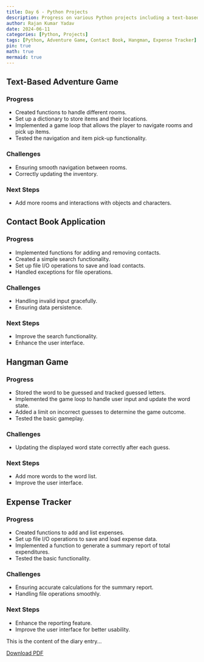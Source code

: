 ```yaml
---
title: Day 6 - Python Projects
description: Progress on various Python projects including a text-based adventure game, contact book application, hangman game, and expense tracker.
author: Rajan Kumar Yadav
date: 2024-06-11
categories: [Python, Projects]
tags: [Python, Adventure Game, Contact Book, Hangman, Expense Tracker]
pin: true
math: true
mermaid: true
---
```


## Text-Based Adventure Game


### Progress

- Created functions to handle different rooms.
- Set up a dictionary to store items and their locations.
- Implemented a game loop that allows the player to navigate rooms and pick up items.
- Tested the navigation and item pick-up functionality.

### Challenges

- Ensuring smooth navigation between rooms.
- Correctly updating the inventory.

### Next Steps

- Add more rooms and interactions with objects and characters.

## Contact Book Application

### Progress

- Implemented functions for adding and removing contacts.
- Created a simple search functionality.
- Set up file I/O operations to save and load contacts.
- Handled exceptions for file operations.

### Challenges

- Handling invalid input gracefully.
- Ensuring data persistence.

### Next Steps

- Improve the search functionality.
- Enhance the user interface.

## Hangman Game

### Progress

- Stored the word to be guessed and tracked guessed letters.
- Implemented the game loop to handle user input and update the word state.
- Added a limit on incorrect guesses to determine the game outcome.
- Tested the basic gameplay.

### Challenges

- Updating the displayed word state correctly after each guess.

### Next Steps

- Add more words to the word list.
- Improve the user interface.

## Expense Tracker

### Progress

- Created functions to add and list expenses.
- Set up file I/O operations to save and load expense data.
- Implemented a function to generate a summary report of total expenditures.
- Tested the basic functionality.

### Challenges

- Ensuring accurate calculations for the summary report.
- Handling file operations smoothly.

### Next Steps

- Enhance the reporting feature.
- Improve the user interface for better usability.


This is the content of the diary entry...  

[Download PDF](/pdfs/2024-06-11-DAY6.pdf)
